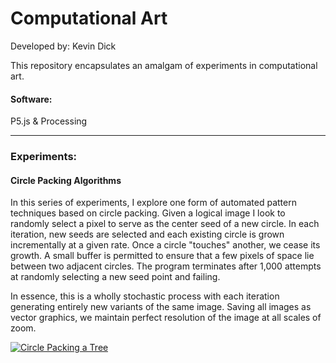 # Computational Art

Developed by: Kevin Dick

This repository encapsulates an amalgam of experiments in computational art.

#### Software:
P5.js & Processing

---
### Experiments:

#### Circle Packing Algorithms
In this series of experiments, I explore one form of automated pattern techniques based on circle packing. Given a logical image I look to randomly select a pixel to serve as the center seed of a new circle. In each iteration, new seeds are selected and each existing circle is grown incrementally at a given rate. Once a circle "touches" another, we cease its growth. A small buffer is permitted to ensure that a few pixels of space lie between two adjacent circles. The program terminates after 1,000 attempts at randomly selecting a new seed point and failing. 

In essence, this is a wholly stochastic process with each iteration generating entirely new variants of the same image. Saving all images as vector graphics, we maintain perfect resolution of the image at all scales of zoom.

[![Circle Packing a Tree](https://gifs.com/gif/processing-circle-packing-of-a-tree-GvZzGL)](https://youtu.be/QRoSSNxVaiQ)
